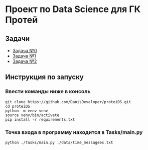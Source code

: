 # Проект по Data Science для ГК Протей

## Задачи
* [Задача №0](./Tasks/Task%20%230.ipynb)
* [Задача №1](./Tasks/Task%20%231.ipynb)
* [Задача №2](./Tasks/Task%20%232.ipynb)

## Инструкция по запуску
### Ввести команды ниже в консоль
```
git clone https://github.com/DanisDeveloper/proteiDS.git
cd proteiDS
python -m venv venv
source venv/bin/activate
pip install -r requirements.txt
```

### Точка входа в программу находится в Tasks/main.py
```
python ./Tasks/main.py ./data/time_messagees.txt
```

